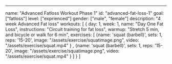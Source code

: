---

name: "Advanced Fatloss Workout Phase 1"
id: "advanced-fat-loss-1"
goal: ["fatloss"]
level: ["exprienced"]
gender: ["male", "female"]
description: "4 week Advanced Fat loss"
workouts: [
{
day: 1,
week: 1,
name: "Day One Fat Loss",
instructions: "Circuit training for fat loss",
warmup: "Stretch 5 min, and bicycle or walk for 6 min",
exercises: [
{name: 'squat (barbell)', sets: 1, reps: '15-20', image: "/assets/exercise/squatimage.png", video: "/assets/exercise/squat.mp4" } ,
{name: 'squat (barbell)', sets: 1, reps: '15-20', image: "/assets/exercise/squatimage.png", video: "/assets/exercise/squat.mp4" }
] }
]

